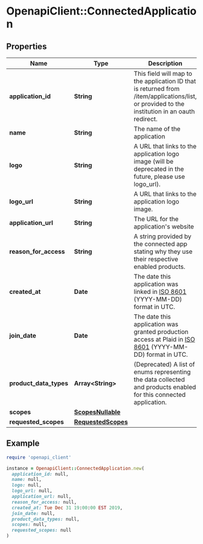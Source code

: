 # OpenapiClient::ConnectedApplication

## Properties

| Name | Type | Description | Notes |
| ---- | ---- | ----------- | ----- |
| **application_id** | **String** | This field will map to the application ID that is returned from /item/applications/list, or provided to the institution in an oauth redirect. |  |
| **name** | **String** | The name of the application |  |
| **logo** | **String** | A URL that links to the application logo image (will be deprecated in the future, please use logo_url). |  |
| **logo_url** | **String** | A URL that links to the application logo image. |  |
| **application_url** | **String** | The URL for the application&#39;s website |  |
| **reason_for_access** | **String** | A string provided by the connected app stating why they use their respective enabled products. |  |
| **created_at** | **Date** | The date this application was linked in [ISO 8601](https://wikipedia.org/wiki/ISO_8601) (YYYY-MM-DD) format in UTC. |  |
| **join_date** | **Date** | The date this application was granted production access at Plaid in [ISO 8601](https://wikipedia.org/wiki/ISO_8601) (YYYY-MM-DD) format in UTC. |  |
| **product_data_types** | **Array&lt;String&gt;** | (Deprecated) A list of enums representing the data collected and products enabled for this connected application. |  |
| **scopes** | [**ScopesNullable**](ScopesNullable.md) |  | [optional] |
| **requested_scopes** | [**RequestedScopes**](RequestedScopes.md) |  | [optional] |

## Example

```ruby
require 'openapi_client'

instance = OpenapiClient::ConnectedApplication.new(
  application_id: null,
  name: null,
  logo: null,
  logo_url: null,
  application_url: null,
  reason_for_access: null,
  created_at: Tue Dec 31 19:00:00 EST 2019,
  join_date: null,
  product_data_types: null,
  scopes: null,
  requested_scopes: null
)
```

